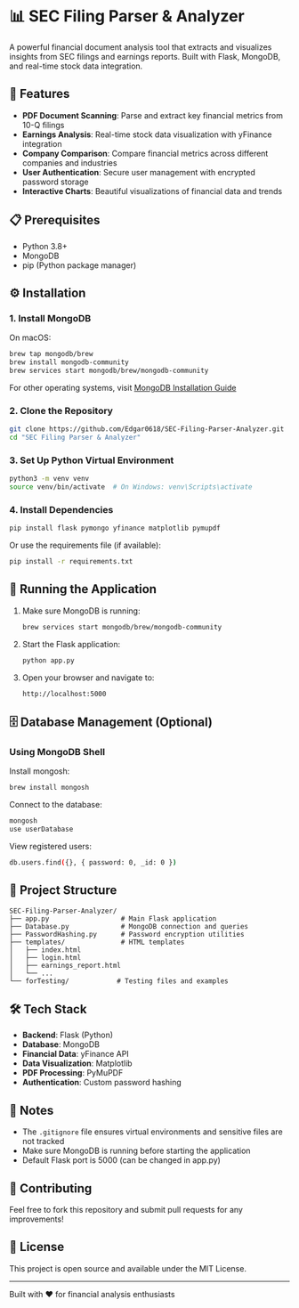 # 📊 SEC Filing Parser & Analyzer

A powerful financial document analysis tool that extracts and visualizes insights from SEC filings and earnings reports. Built with Flask, MongoDB, and real-time stock data integration.

## 🚀 Features

- **PDF Document Scanning**: Parse and extract key financial metrics from 10-Q filings
- **Earnings Analysis**: Real-time stock data visualization with yFinance integration
- **Company Comparison**: Compare financial metrics across different companies and industries
- **User Authentication**: Secure user management with encrypted password storage
- **Interactive Charts**: Beautiful visualizations of financial data and trends

## 📋 Prerequisites

- Python 3.8+
- MongoDB
- pip (Python package manager)

## ⚙️ Installation

### 1. Install MongoDB

On macOS:
```bash
brew tap mongodb/brew
brew install mongodb-community
brew services start mongodb/brew/mongodb-community
```

For other operating systems, visit [MongoDB Installation Guide](https://docs.mongodb.com/manual/installation/)

### 2. Clone the Repository

```bash
git clone https://github.com/Edgar0618/SEC-Filing-Parser-Analyzer.git
cd "SEC Filing Parser & Analyzer"
```

### 3. Set Up Python Virtual Environment

```bash
python3 -m venv venv
source venv/bin/activate  # On Windows: venv\Scripts\activate
```

### 4. Install Dependencies

```bash
pip install flask pymongo yfinance matplotlib pymupdf
```

Or use the requirements file (if available):
```bash
pip install -r requirements.txt
```

## 🏃 Running the Application

1. Make sure MongoDB is running:
   ```bash
   brew services start mongodb/brew/mongodb-community
   ```

2. Start the Flask application:
   ```bash
   python app.py
   ```

3. Open your browser and navigate to:
   ```
   http://localhost:5000
   ```

## 🗄️ Database Management (Optional)

### Using MongoDB Shell

Install mongosh:
```bash
brew install mongosh
```

Connect to the database:
```bash
mongosh
use userDatabase
```

View registered users:
```bash
db.users.find({}, { password: 0, _id: 0 })
```

## 📁 Project Structure

```
SEC-Filing-Parser-Analyzer/
├── app.py                  # Main Flask application
├── Database.py             # MongoDB connection and queries
├── PasswordHashing.py      # Password encryption utilities
├── templates/              # HTML templates
│   ├── index.html
│   ├── login.html
│   ├── earnings_report.html
│   └── ...
└── forTesting/            # Testing files and examples
```

## 🛠️ Tech Stack

- **Backend**: Flask (Python)
- **Database**: MongoDB
- **Financial Data**: yFinance API
- **Data Visualization**: Matplotlib
- **PDF Processing**: PyMuPDF
- **Authentication**: Custom password hashing

## 📝 Notes

- The `.gitignore` file ensures virtual environments and sensitive files are not tracked
- Make sure MongoDB is running before starting the application
- Default Flask port is 5000 (can be changed in app.py)

## 🤝 Contributing

Feel free to fork this repository and submit pull requests for any improvements!

## 📄 License

This project is open source and available under the MIT License.

---

Built with ❤️ for financial analysis enthusiasts
